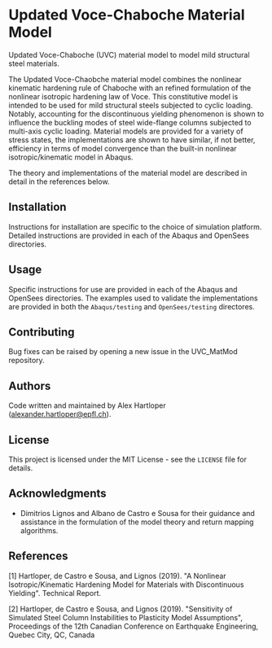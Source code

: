 # Updated Voce-Chaboche Material Model

Updated Voce-Chaboche (UVC) material model to model mild structural steel materials.

The Updated Voce-Chaobche material model combines the nonlinear kinematic hardening rule of Chaboche with an refined formulation of the nonlinear isotropic hardening law of Voce.
This constitutive model is intended to be used for mild structural steels subjected to cyclic loading.
Notably, accounting for the discontinuous yielding phenomenon is shown to influence the buckling modes of steel wide-flange columns subjected to multi-axis cyclic loading.
Material models are provided for a variety of stress states, the implementations are shown to have similar, if not better, efficiency in terms of model convergence than the built-in nonlinear isotropic/kinematic model in Abaqus.

The theory and implementations of the material model are described in detail in the references below.

## Installation

Instructions for installation are specific to the choice of simulation platform.
Detailed instructions are provided in each of the Abaqus and OpenSees directories. 

## Usage

Specific instructions for use are provided in each of the Abaqus and OpenSees directories.
The examples used to validate the implementations are provided in both the `Abaqus/testing` and `OpenSees/testing` directores.

## Contributing

Bug fixes can be raised by opening a new issue in the UVC_MatMod repository.

## Authors

Code written and maintained by Alex Hartloper (alexander.hartloper@epfl.ch).

## License

This project is licensed under the MIT License - see the `LICENSE` file for details.

## Acknowledgments

- Dimitrios Lignos and Albano de Castro e Sousa for their guidance and assistance in the formulation of the model theory and return mapping algorithms.

## References
[1] Hartloper, de Castro e Sousa, and Lignos (2019). "A Nonlinear Isotropic/Kinematic Hardening Model for Materials with Discontinuous Yielding". Technical Report.

[2] Hartloper, de Castro e Sousa, and Lignos (2019). "Sensitivity of Simulated Steel Column Instabilities to Plasticity Model Assumptions", Proceedings of the 12th Canadian Conference on Earthquake Engineering, Quebec City, QC, Canada
